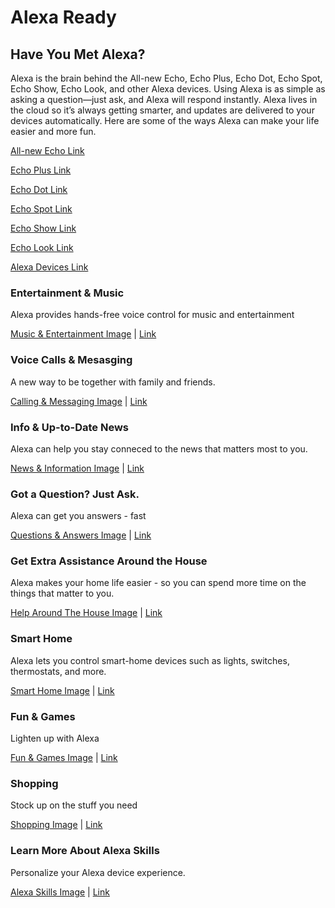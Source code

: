 # Alexa Ready
## Have You Met Alexa?
Alexa is the brain behind the All-new Echo, Echo Plus, Echo Dot, Echo Spot, Echo Show, Echo Look, and other Alexa devices. Using Alexa is as simple as asking a question—just ask, and Alexa will respond instantly. Alexa lives in the cloud so it’s always getting smarter, and updates are delivered to your devices automatically. Here are some of the ways Alexa can make your life easier and more fun.

[All-new Echo Link](https://www.amazon.com/dp/product/B06XCM9LJ4)

[Echo Plus Link](https://www.amazon.com/dp/product/B075RWFCHB)

[Echo Dot Link](https://www.amazon.com/dp/product/B01DFKC2SO)

[Echo Spot Link](https://www.amazon.com/dp/product/B073SQYXTW)

[Echo Show Link](https://www.amazon.com/dp/product/B01J24C0TI)

[Echo Look Link](https://www.amazon.com/dp/product/B0186JAEWK)

[Alexa Devices Link](https://www.amazon.com/b/?node=9818047011)

### Entertainment & Music
Alexa provides hands-free voice control for music and entertainment

[Music & Entertainment Image](https://images-na.ssl-images-amazon.com/images/G/01/kindle/merch/2016/ALEXA/USER_GUIDE/OVERVIEW/O_MUSIC._V523847949_.jpg "Music & Entertainment") | [Link](https://www.amazon.com/b/?node=16067220011)

### Voice Calls & Mesasging
A new way to be together with family and friends.

[Calling & Messaging Image](https://images-na.ssl-images-amazon.com/images/G/01/kindle/merch/2017/ECHO/ALEXA/05042017070182/AUG_O_C._V511308825_.jpg "Calling & Messaging") | [Link](https://www.amazon.com/b/?node=16713667011)

### Info & Up-to-Date News
Alexa can help you stay conneced to the news that matters most to you.

[News & Information Image](https://images-na.ssl-images-amazon.com/images/G/01/kindle/merch/2016/ALEXA/USER_GUIDE/NEWS/O_NEWS_v2._V531519505_.jpg "News & Information") | [Link](https://www.amazon.com/b/?node=16067222011)

### Got a Question? Just Ask.
Alexa can get you answers - fast

[Questions & Answers Image](https://images-na.ssl-images-amazon.com/images/G/01/kindle/merch/2016/ALEXA/USER_GUIDE/OVERVIEW/O_NEWS._V523848317_.jpg "Questions & Answers") | [Link](https://www.amazon.com/b/?node=16067223011)

### Get Extra Assistance Around the House

Alexa makes your home life easier - so you can spend more time on the things that matter to you.

[Help Around The House Image](https://images-na.ssl-images-amazon.com/images/G/01/kindle/merch/2016/ALEXA/USER_GUIDE/OVERVIEW/O_HRH._V523847949_.jpg "Help Around The House") | [Link](https://www.amazon.com/b/?node=16067224011)

### Smart Home
Alexa lets you control smart-home devices such as lights, switches, thermostats, and more.

[Smart Home Image](https://images-na.ssl-images-amazon.com/images/G/01/kindle/merch/2016/ALEXA/USER_GUIDE/OVERVIEW/O_SH._V523847949_.jpg "Smart Home") | [Link](https://www.amazon.com/b/?node=16067225011)

### Fun & Games
Lighten up with Alexa

[Fun & Games Image](https://images-na.ssl-images-amazon.com/images/G/01/kindle/merch/2016/ALEXA/USER_GUIDE/OVERVIEW/O_GAMES._V523847949_.jpg "Fun & Games") | [Link](https://www.amazon.com/b/?node=16067226011)

### Shopping
Stock up on the stuff you need

[Shopping Image](https://images-na.ssl-images-amazon.com/images/G/01/kindle/merch/2017/ECHO/ALEXA/05042017070182/AUG_O_Shop._V511308361_.jpg "Shopping") | [Link](https://www.amazon.com/b/?node=16067227011)

### Learn More About Alexa Skills
Personalize your Alexa device experience.

[Alexa Skills Image](https://images-na.ssl-images-amazon.com/images/G/01/kindle/merch/2016/ALEXA/USER_GUIDE/NAV/AUG_NAV_SKILLS._V525171258_.png "Alexa Skills") | [Link](https://www.amazon.com/b/?node=16067228011)